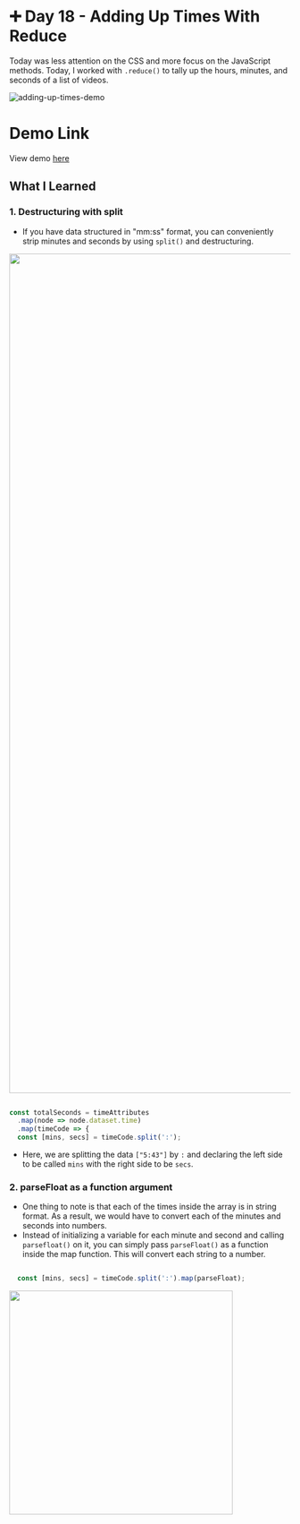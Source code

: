 # ➕ Day 18 - Adding Up Times With Reduce

Today was less attention on the CSS and more focus on the JavaScript methods. Today, I worked with `.reduce()` to tally up the hours, minutes, and seconds of a list of videos. 

![adding-up-times-demo](https://i.ibb.co/KFCVv4H/Screen-Shot-2021-05-05-at-5-57-17-PM.png)

# Demo Link
View demo [here](https://sandaiiyahh.github.io/JavaScript30/18-Adding%20Up%20Times%20With%20Reduce/index.html)

## What I Learned

### 1. Destructuring with split
 - If you have data structured in "mm:ss" format, you can conveniently strip minutes and seconds by using `split()` and destructuring. 
  <img src="https://i.ibb.co/mbFNgtJ/Screen-Shot-2021-05-05-at-6-12-28-PM.png" width="1500" />
  
 ```javascript
 
 const totalSeconds = timeAttributes
   .map(node => node.dataset.time)
   .map(timeCode => {
   const [mins, secs] = timeCode.split(':');
 ```
 - Here, we are splitting the data `["5:43"]` by `:` and declaring the left side to be called `mins` with the right side to be `secs`. 

### 2. parseFloat as a function argument
 - One thing to note is that each of the times inside the array is in string format. As a result, we would have to convert each of the minutes and seconds into numbers.
 - Instead of initializing a variable for each minute and second and calling `parsefloat()` on it, you can simply pass `parseFloat()` as a function inside the map function. This will convert each string to a number.
   
 ```javascript
 
   const [mins, secs] = timeCode.split(':').map(parseFloat);
 ```
 <img src="https://i.ibb.co/DrdjnhK/Screen-Shot-2021-05-05-at-6-32-14-PM.png" width="400" />
 
